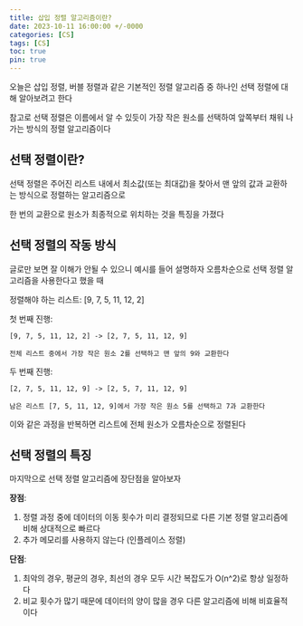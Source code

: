 ```yaml
---
title: 삽입 정렬 알고리즘이란?
date: 2023-10-11 16:00:00 +/-0000
categories: [CS]
tags: [CS]
toc: true
pin: true
---
```


오늘은 삽입 정렬, 버블 정렬과 같은 기본적인 정렬 알고리즘 중 하나인 선택 정렬에 대해 알아보려고 한다

참고로 선택 정렬은 이름에서 알 수 있듯이 가장 작은 원소를 선택하여 앞쪽부터 채워 나가는 방식의 정렬 알고리즘이다

## 선택 정렬이란?

선택 정렬은 주어진 리스트 내에서 최소값(또는 최대값)을 찾아서 맨 앞의 값과 교환하는 방식으로 정렬하는 알고리즘으로 

한 번의 교환으로 원소가 최종적으로 위치하는 것을 특징을 가졌다

## 선택 정렬의 작동 방식

글로만 보면 잘 이해가 안될 수 있으니 예시를 들어
설명하자 오름차순으로 선택 정렬 알고리즘을 사용한다고 했을 때

정렬해야 하는 리스트: [9, 7, 5, 11, 12, 2]

첫 번째 진행:

~~~
[9, 7, 5, 11, 12, 2] -> [2, 7, 5, 11, 12, 9]

전체 리스트 중에서 가장 작은 원소 2를 선택하고 맨 앞의 9와 교환한다
~~~

두 번째 진행:

~~~
[2, 7, 5, 11, 12, 9] -> [2, 5, 7, 11, 12, 9]

남은 리스트 [7, 5, 11, 12, 9]에서 가장 작은 원소 5를 선택하고 7과 교환한다
~~~

이와 같은 과정을 반복하면 리스트에 전체 원소가 오름차순으로 정렬된다

## 선택 정렬의 특징

마지막으로 선택 정렬 알고리즘에 장단점을 알아보자

**장점**:
1. 정렬 과정 중에 데이터의 이동 횟수가 미리 결정되므로 다른 기본 정렬 알고리즘에 비해 상대적으로 빠르다
2. 추가 메모리를 사용하지 않는다 (인플레이스 정렬)

**단점**:
1. 최악의 경우, 평균의 경우, 최선의 경우 모두 시간 복잡도가 O(n^2)로 항상 일정하다
2. 비교 횟수가 많기 때문에 데이터의 양이 많을 경우 다른 알고리즘에 비해 비효율적이다



